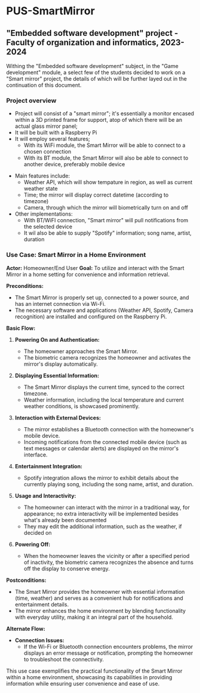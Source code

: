 # PUS-SmartMirror
## "Embedded software development" project - Faculty of organization and informatics, 2023-2024

Withing the "Embedded software development" subject, in the "Game development" module, a select few of the students decided to work on a "Smart mirror" project, the details of which will be further layed out in the continuation of this document.
### Project overview
* Project will consist of a "smart mirror"; it's essentially a monitor encased within a 3D printed frame for support, atop of which there will be an actual glass mirror panel;
* It will be built with a Raspberry Pi
* It will employ several features;
	* With its WiFi module, the Smart Mirror will be able to connect to a chosen connection
	* With its BT module, the Smart Mirror will also be able to connect to another device, preferably mobile device
- Main features include:
	- Weather API, which will show tempature in region, as well as current weather state
	- Time; the mirror will display correct datetime (according to timezone)
	- Camera, through which the mirror will biometrically turn on and off
- Other implementations:
	- With BT/WiFI connection, "Smart mirror" will pull notifications from the selected device
	- It wil also be able to supply "Spotify" information; song name, artist, duration
### Use Case: Smart Mirror in a Home Environment
**Actor:** Homeowner/End User
**Goal:** To utilize and interact with the Smart Mirror in a home setting for convenience and information retrieval.

**Preconditions:**
- The Smart Mirror is properly set up, connected to a power source, and has an internet connection via Wi-Fi.
- The necessary software and applications (Weather API, Spotify, Camera recognition) are installed and configured on the Raspberry Pi.

**Basic Flow:**
1. **Powering On and Authentication:**
    - The homeowner approaches the Smart Mirror.
    - The biometric camera recognizes the homeowner and activates the mirror's display automatically.

2. **Displaying Essential Information:**
    - The Smart Mirror displays the current time, synced to the correct timezone.
    - Weather information, including the local temperature and current weather conditions, is showcased prominently.

3. **Interaction with External Devices:**
    - The mirror establishes a Bluetooth connection with the homeowner's mobile device.
    - Incoming notifications from the connected mobile device (such as text messages or calendar alerts) are displayed on the mirror's interface.

4. **Entertainment Integration:**
    - Spotify integration allows the mirror to exhibit details about the currently playing song, including the song name, artist, and duration.

5. **Usage and Interactivity:**
    - The homeowner can interact with the mirror in a traditional way, for appearance; no extra interactivity will be implemented besides what's already been documented
    - They may edit the additional information, such as the weather, if decided on

6. **Powering Off:**
    - When the homeowner leaves the vicinity or after a specified period of inactivity, the biometric camera recognizes the absence and turns off the display to conserve energy.

**Postconditions:**
- The Smart Mirror provides the homeowner with essential information (time, weather) and serves as a convenient hub for notifications and entertainment details.
- The mirror enhances the home environment by blending functionality with everyday utility, making it an integral part of the household.

**Alternate Flow:**

- **Connection Issues:**
    - If the Wi-Fi or Bluetooth connection encounters problems, the mirror displays an error message or notification, prompting the homeowner to troubleshoot the connectivity.

This use case exemplifies the practical functionality of the Smart Mirror within a home environment, showcasing its capabilities in providing information while ensuring user convenience and ease of use.
